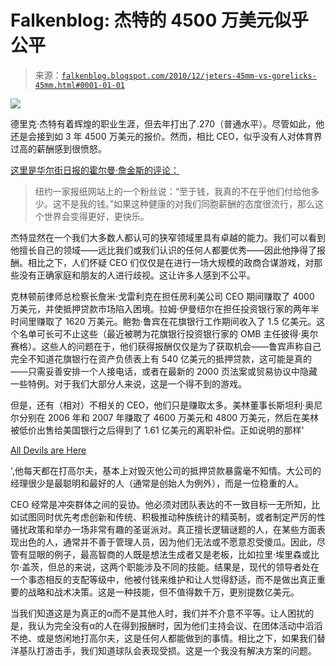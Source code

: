 <!--yml

category: 未分类

日期：2024-05-12 21：14：58

-->

# Falkenblog: 杰特的 4500 万美元似乎公平

> 来源：[`falkenblog.blogspot.com/2010/12/jeters-45mm-vs-gorelicks-45mm.html#0001-01-01`](http://falkenblog.blogspot.com/2010/12/jeters-45mm-vs-gorelicks-45mm.html#0001-01-01)

![](https://blogger.googleusercontent.com/img/b/R29vZ2xl/AVvXsEgxpppvJyG8QYxFehrODFP4vS87ZGkpJ_srVpRI8B3GU473tTpipJqey6qCzUiGHbRN4D5aVZW4kBlcGUrARTtqxGvdqDJc-yLL8H0teyarc8fesfnsAKpZ2SEpQCG34I62BLCHVg/s1600/jeter.jpg)

德里克·杰特有着辉煌的职业生涯，但去年打出了.270（普通水平）。尽管如此，他还是会接到如 3 年 4500 万美元的报价。然而，相比 CEO，似乎没有人对体育界过高的薪酬感到很愤怒。

[这里是华尔街日报的霍尔曼·詹金斯的评论：](http://online.wsj.com/article/SB10001424052748704679204575646591275493492.html)

> 纽约一家报纸网站上的一个粉丝说：“至于钱，我真的不在乎他们付给他多少。这不是我的钱。”如果这种健康的对我们同胞薪酬的态度很流行，那么这个世界会变得更好，更快乐。

杰特显然在一个我们大多数人都认可的狭窄领域里具有卓越的能力。我们可以看到他擅长自己的领域——远比我们或我们认识的任何人都要优秀——因此他挣得了报酬。相比之下，人们怀疑 CEO 们仅仅是在进行一场大规模的政商合谋游戏，对那些没有正确家庭和朋友的人进行歧视。这让许多人感到不公平。

克林顿前律师总检察长詹米·戈雷利克在担任房利美公司 CEO 期间赚取了 4000 万美元，并使抵押贷款市场陷入困境。拉姆·伊曼纽尔在担任投资银行家的两年半时间里赚取了 1620 万美元。鲍勃·鲁宾在花旗银行工作期间收入了 1.5 亿美元。这个名单可长可不止这些（最近被聘为花旗银行投资银行家的 OMB 主任彼得·奥尔赛格）。这些人的问题在于，他们获得报酬仅仅是为了获取机会——鲁宾声称自己完全不知道花旗银行在资产负债表上有 540 亿美元的抵押贷款，这可能是真的——只需妥善安排一个人接电话，或者在最新的 2000 页法案或贸易协议中隐藏一些特例。对于我们大部分人来说，这是一个得不到的游戏。

但是，还有（相对）不相关的 CEO，他们只是赚取太多。美林董事长斯坦利·奥尼尔分别在 2006 年和 2007 年赚取了 4600 万美元和 4800 万美元，然后在美林被低价出售给美国银行之后得到了 1.61 亿美元的离职补偿。正如说明的那样'

[All Devils are Here](http://falkenblog.blogspot.com/2010/11/book-review-all-devils-are-here.html)

',他每天都在打高尔夫，基本上对毁灭他公司的抵押贷款暴露毫不知情。大公司的经理很少是最聪明和最好的人（通常是创始人为例外），而是一位稳重的人。

CEO 经常是冲突群体之间的妥协。他必须对团队表达的不一致目标一无所知，比如试图同时优先考虑创新和传统、积极推动种族统计的精英制，或者制定严厉的性骚扰政策和举办一场非常有趣的圣诞派对。真正擅长逻辑谜题的人，在某些方面表现出色的人，通常并不善于管理人员，因为他们无法或不愿意忍受傻瓜。因此，尽管有显眼的例子，最高智商的人既是想法生成者又是老板，比如拉里·埃里森或比尔·盖茨，但总的来说，这两个职能涉及不同的技能。结果是，现代的领导者处在一个事态相反的支配等级中，他被付钱来维护和让人觉得舒适，而不是做出真正重要的战略和战术决策。这是一种技能，但不值得数千万，更别提数亿美元。

当我们知道这是为真正的α而不是其他人时，我们并不介意不平等。让人困扰的是，我认为完全没有α的人在得到报酬时，因为他们主持会议、在团体活动中滔滔不绝、或是悠闲地打高尔夫，这是任何人都能做到的事情。相比之下，如果我们替洋基队打游击手，我们知道球队会表现受损。这是一个我没有解决方案的问题。
